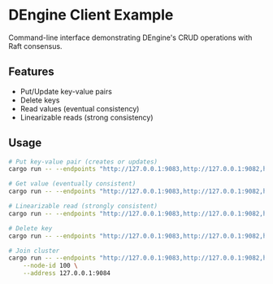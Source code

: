 # DEngine Client Example

Command-line interface demonstrating DEngine's CRUD operations with Raft consensus.

## Features

- Put/Update key-value pairs
- Delete keys
- Read values (eventual consistency)
- Linearizable reads (strong consistency)

## Usage

```bash
# Put key-value pair (creates or updates)
cargo run -- --endpoints "http://127.0.0.1:9083,http://127.0.0.1:9082,http://127.0.0.1:9081" put 42 100

# Get value (eventually consistent)
cargo run -- --endpoints "http://127.0.0.1:9083,http://127.0.0.1:9082,http://127.0.0.1:9081" get 42

# Linearizable read (strongly consistent)
cargo run -- --endpoints "http://127.0.0.1:9083,http://127.0.0.1:9082,http://127.0.0.1:9081" lget 42

# Delete key
cargo run -- --endpoints "http://127.0.0.1:9083,http://127.0.0.1:9082,http://127.0.0.1:9081" delete 42

# Join cluster
cargo run -- --endpoints "http://127.0.0.1:9083,http://127.0.0.1:9082,http://127.0.0.1:9081" join \
    --node-id 100 \
    --address 127.0.0.1:9084
```
